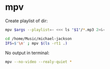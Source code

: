 # mpv

Create playlist of dir:

```bash
mpv $args --playlist=- <<< ls "$1"/*.mp3 2>&-

cd /home/Music/michael-jackson
IFS=$'\n' ; mpv $(ls -rt1 .)
```

No output in terminal:

```bash
mpv --no-video --realy-quiet *
```
